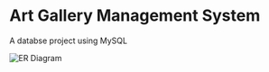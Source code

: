 # Art Gallery Management System

A databse project using MySQL

![ER Diagram](https://user-images.githubusercontent.com/99963332/206892852-9ea6ec23-1f63-4a41-942b-bd125d5a61a4.png)
